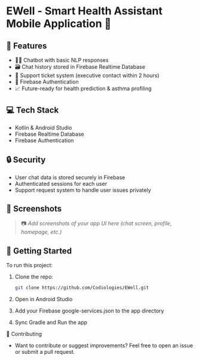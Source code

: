 # EWell - Smart Health Assistant Mobile Application 💙

## 📱 Features

- 🕵🏾 Chatbot with basic NLP responses
- 🗃️ Chat history stored in Firebase Realtime Database
- 🧾 Support ticket system (executive contact within 2 hours)
- 🔐 Firebase Authentication
- 📈 Future-ready for health prediction & asthma profiling

## 💻 Tech Stack

- Kotlin & Android Studio
- Firebase Realtime Database
- Firebase Authentication

## 🔒 Security

- User chat data is stored securely in Firebase
- Authenticated sessions for each user
- Support request system to handle user issues privately

## 📸 Screenshots

> 📷 _Add screenshots of your app UI here (chat screen, profile, homepage, etc.)_

## 🚀 Getting Started

To run this project:

1. Clone the repo:
    ```bash
   git clone https://github.com/Codiologies/EWell.git
    ```
2. Open in Android Studio

3. Add your Firebase google-services.json to the app directory

4. Sync Gradle and Run the app

🤝 Contributing

-  Want to contribute or suggest improvements? Feel free to open an issue or submit a pull request.
